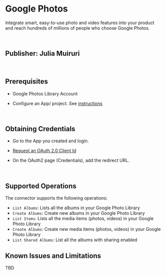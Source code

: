 # Google Photos
Integrate smart, easy-to-use photo and video features into your product and reach hundreds of millions of people who choose Google Photos.

<br>

## Publisher: Julia Muiruri

<br>

## Prerequisites
- Google Photos Library Account

- Configure an App/ project. See [instructions](https://developers.google.com/photos/library/guides/get-started#configure-app)

<br>

## Obtaining Credentials
- Go to the App you created and login. 

- [Request an OAuth 2.0 Client Id](https://developers.google.com/photos/library/guides/get-started#request-id)

- On the OAuth2 page (Credentials), add the redirect URL.

<br>

## Supported Operations
The connector supports the following operations:

* `List Albums`: Lists all the albums in your Google Photo Library
* `Create Albums`: Create new albums in your Google Photo Library
* `List Items`: Lists all the media items (photos, videos) in your Google Photo Library
* `Create Albums`: Create new media items (photos, videos) in your Google Photo Library
* `List Shared Albums`: List all the albums with sharing enabled

## Known Issues and Limitations
TBD